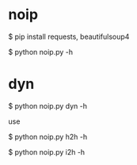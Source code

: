 # noip
$ pip install requests, beautifulsoup4

$ python noip.py -h
# dyn
$ python noip.py dyn -h

use

$ python noip.py h2h -h

$ python noip.py i2h -h

